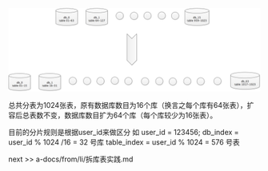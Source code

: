 ![avatar](../pics/expand.png)

总共分表为1024张表，原有数据库数目为16个库（换言之每个库有64张表），扩容后总表数不变，数据库数目扩为64个库（每个库较少为16张表）。

目前的分片规则是根据user_id来做区分
如 user_id = 123456;
db_index = user_id % 1024 /16 =  32 号库
table_index = user_id % 1024  =  576 号表

next >> a-docs/from/li/拆库表实践.md


